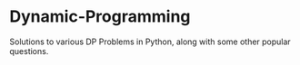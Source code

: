 # Dynamic-Programming
Solutions to various DP Problems in Python, along with some other popular questions.
